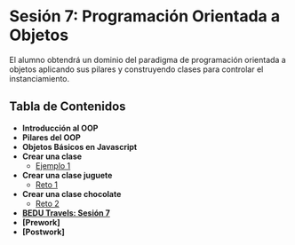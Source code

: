 # Sesión 7: Programación Orientada a Objetos

El alumno obtendrá un dominio del paradigma de programación orientada a objetos aplicando sus pilares y construyendo clases para controlar el instanciamiento.

## Tabla de Contenidos

* **Introducción al OOP**
* **Pilares del OOP**
* **Objetos Básicos en Javascript**
* **Crear una clase**
  * [Ejemplo 1](https://github.com/mikenieva/B1-Programacion-Con-Javascript-Expert/tree/bd27daade1552e7b6ed355c827ca8255ecf59de0/sesion7-programacion-orientada-a-objetos/Ejemplo-01/README.md)
* **Crear una clase juguete**
  * [Reto 1](https://github.com/mikenieva/B1-Programacion-Con-Javascript-Expert/tree/bd27daade1552e7b6ed355c827ca8255ecf59de0/sesion7-programacion-orientada-a-objetos/reto1/README.md)
* **Crear una clase chocolate**
  * [Reto 2](https://github.com/mikenieva/B1-Programacion-Con-Javascript-Expert/tree/bd27daade1552e7b6ed355c827ca8255ecf59de0/sesion7-programacion-orientada-a-objetos/reto2/README.md)
* [**BEDU Travels: Sesión 7**](https://github.com/mikenieva/B1-Programacion-Con-Javascript-Expert/blob/master/BEDU-Travels.md#sesi%C3%B3n-7-programaci%C3%B3n-orientada-a-objetos)
* **\[Prework\]**
* **\[Postwork\]**

